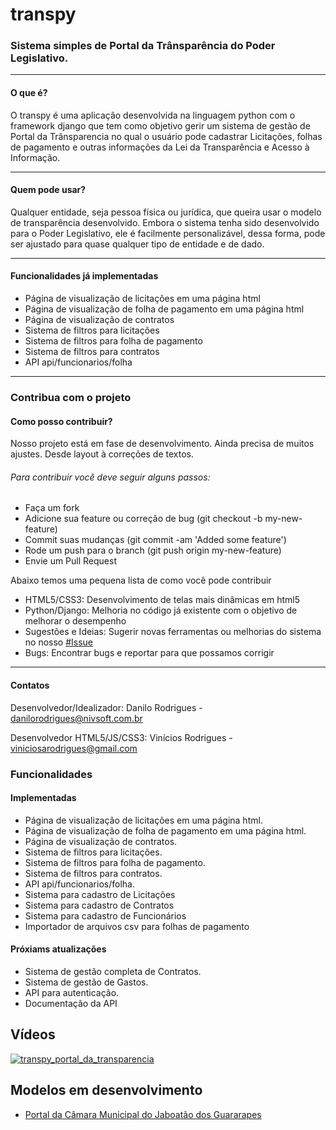 # transpy
### Sistema simples de Portal da Trânsparência do Poder Legislativo.

<hr>

#### O que é?

<p>O transpy é uma aplicação desenvolvida na linguagem python com o framework django que tem como objetivo gerir um sistema de gestão de Portal da Trânsparencia no qual o usuário pode cadastrar Licitações, folhas de pagamento e outras informações da Lei da Transparência e Acesso à Informação.</p>

<hr>

#### Quem pode usar?

<p>Qualquer entidade, seja pessoa física ou jurídica, que queira usar o modelo de transparência desenvolvido. Embora o sistema tenha sido desenvolvido para o Poder Legislativo, ele é facilmente personalizável, dessa forma, pode ser ajustado para quase qualquer tipo de entidade e de dado.</p>

<hr>

#### Funcionalidades já implementadas


* Página de visualização de licitações em uma página html
* Página de visualização de folha de pagamento em uma página html
* Página de visualização de contratos
* Sistema de filtros para licitações
* Sistema de filtros para folha de pagamento
* Sistema de filtros para contratos
* API api/funcionarios/folha

<hr>

### Contribua com o projeto

#### Como posso contribuir?

<p>Nosso projeto está em fase de desenvolvimento. Ainda precisa de muitos ajustes. Desde layout à correções de textos.</p>

###### Para contribuir você deve seguir alguns passos:

* Faça um fork
* Adicione sua feature ou correção de bug (git checkout -b my-new-feature)
* Commit suas mudanças (git commit -am 'Added some feature')
* Rode um push para o branch (git push origin my-new-feature)
* Envie um Pull Request 

<p>Abaixo temos uma pequena lista de como você pode contribuir</p>

* HTML5/CSS3: Desenvolvimento de telas mais dinâmicas em html5</li>
* Python/Django: Melhoria no código já existente com o objetivo de melhorar o desempenho</li>
* Sugestões e Ideias: Sugerir novas ferramentas ou melhorias do sistema no nosso [#Issue]</li>
* Bugs: Encontrar bugs e reportar para que possamos corrigir</li>


<hr>

#### Contatos

<p>Desenvolvedor/Idealizador: Danilo Rodrigues - <a href="mailto:danilorodrigues@nivsoft.com.br?Subject=transpy"> danilorodrigues@nivsoft.com.br</a></p>
<p>Desenvolvedor HTML5/JS/CSS3: Vinícios Rodrigues - <a href="mailto:viniciosarodrigues@gmail.com?Subject=transpy"> viniciosarodrigues@gmail.com</a></p>

### Funcionalidades

#### Implementadas

* Página de visualização de licitações em uma página html.
* Página de visualização de folha de pagamento em uma página html.
* Página de visualização de contratos.
* Sistema de filtros para licitações.
* Sistema de filtros para folha de pagamento.
* Sistema de filtros para contratos.
* API api/funcionarios/folha.
* Sistema para cadastro de Licitações
* Sistema para cadastro de Contratos
* Sistema para cadastro de Funcionários
* Importador de arquivos csv para folhas de pagamento

#### Próxiams atualizações

* Sistema de gestão completa de Contratos.
* Sistema de gestão de Gastos.
* API para autenticação.
* Documentação da API

## Vídeos

[![transpy_portal_da_transparencia](http://img.youtube.com/vi/psSAiRU6q_A/0.jpg)](http://www.youtube.com/watch?v=psSAiRU6q_A)

## Modelos em desenvolvimento

* [Portal da Câmara Municipal do Jaboatão dos Guararapes]


[#Issue]: https://github.com/daniloarodrigues/transpy/issues
[Portal da Câmara Municipal do Jaboatão dos Guararapes]: http://transparencia.camarajaboatao.pe.gov.br